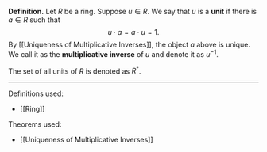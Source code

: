 **Definition.** Let $R$ be a ring. Suppose $u\in R$. We say that $u$ is a **unit** if there is $a\in R$ such that $$u\cdot a=a\cdot u=1.$$
By [[Uniqueness of Multiplicative Inverses]], the object $a$ above is unique. We call it as the **multiplicative inverse** of $u$ and denote it as $u^{-1}$.

The set of all units of $R$ is denoted as $R^*$.
***
Definitions used:
- [[Ring]]

Theorems used:
- [[Uniqueness of Multiplicative Inverses]]
